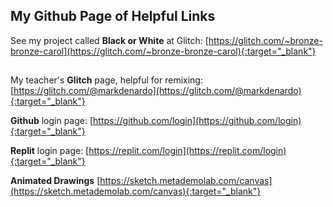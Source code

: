 ## My Github Page of Helpful Links


See my project called **Black or White** at Glitch: [https://glitch.com/~bronze-bronze-carol](https://glitch.com/~bronze-bronze-carol){:target="_blank"}
## 
##
## 
My teacher's **Glitch** page, helpful for remixing: [https://glitch.com/@markdenardo](https://glitch.com/@markdenardo){:target="_blank"}
 
 
 
**Github** login page: [https://github.com/login](https://github.com/login){:target="_blank"} 
 
 
 
 
**Replit** login page: [https://replit.com/login](https://replit.com/login){:target="_blank"}
 
 
 
 
**Animated Drawings** [https://sketch.metademolab.com/canvas](https://sketch.metademolab.com/canvas){:target="_blank"}
 
 
 
 
